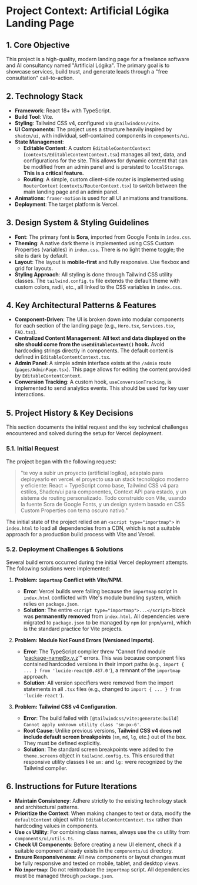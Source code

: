 # Project Context: Artificial Lógika Landing Page

## 1. Core Objective

This project is a high-quality, modern landing page for a freelance software and AI consultancy named "Artificial Lógika". The primary goal is to showcase services, build trust, and generate leads through a "free consultation" call-to-action.

## 2. Technology Stack

- **Framework**: React 18+ with TypeScript.
- **Build Tool**: Vite.
- **Styling**: Tailwind CSS v4, configured via `@tailwindcss/vite`.
- **UI Components**: The project uses a structure heavily inspired by `shadcn/ui`, with individual, self-contained components in `components/ui`.
- **State Management**:
    - **Editable Content**: A custom `EditableContentContext` (`contexts/EditableContentContext.tsx`) manages all text, data, and configurations for the site. This allows for dynamic content that can be modified from an admin panel and is persisted to `localStorage`. **This is a critical feature.**
    - **Routing**: A simple, custom client-side router is implemented using `RouterContext` (`contexts/RouterContext.tsx`) to switch between the main landing page and an admin panel.
- **Animations**: `framer-motion` is used for all UI animations and transitions.
- **Deployment**: The target platform is Vercel.

## 3. Design System & Styling Guidelines

- **Font**: The primary font is **Sora**, imported from Google Fonts in `index.css`.
- **Theming**: A native dark theme is implemented using CSS Custom Properties (variables) in `index.css`. There is no light theme toggle; the site is dark by default.
- **Layout**: The layout is **mobile-first** and fully responsive. Use flexbox and grid for layouts.
- **Styling Approach**: All styling is done through Tailwind CSS utility classes. The `tailwind.config.ts` file extends the default theme with custom colors, radii, etc., all linked to the CSS variables in `index.css`.

## 4. Key Architectural Patterns & Features

- **Component-Driven**: The UI is broken down into modular components for each section of the landing page (e.g., `Hero.tsx`, `Services.tsx`, `FAQ.tsx`).
- **Centralized Content Management**: **All text and data displayed on the site should come from the `useEditableContent()` hook.** Avoid hardcoding strings directly in components. The default content is defined in `EditableContentContext.tsx`.
- **Admin Panel**: A simple admin interface exists at the `/admin` route (`pages/AdminPage.tsx`). This page allows for editing the content provided by `EditableContentContext`.
- **Conversion Tracking**: A custom hook, `useConversionTracking`, is implemented to send analytics events. This should be used for key user interactions.

## 5. Project History & Key Decisions

This section documents the initial request and the key technical challenges encountered and solved during the setup for Vercel deployment.

### 5.1. Initial Request

The project began with the following request:
> "te voy a subir un proyecto (artificial logika), adaptalo para deployearlo en vercel. el proyecto usa un stack tecnológico moderno y eficiente: React + TypeScript como base, Tailwind CSS v4 para estilos, Shadcn/ui para componentes, Context API para estado, y un sistema de routing personalizado. Todo construido con Vite, usando la fuente Sora de Google Fonts, y un design system basado en CSS Custom Properties con tema oscuro nativo."

The initial state of the project relied on an `<script type="importmap">` in `index.html` to load all dependencies from a CDN, which is not a suitable approach for a production build process with Vite and Vercel.

### 5.2. Deployment Challenges & Solutions

Several build errors occurred during the initial Vercel deployment attempts. The following solutions were implemented:

1.  **Problem: `importmap` Conflict with Vite/NPM.**
    - **Error**: Vercel builds were failing because the `importmap` script in `index.html` conflicted with Vite's module bundling system, which relies on `package.json`.
    - **Solution**: The entire `<script type="importmap">...</script>` block was **permanently removed** from `index.html`. All dependencies were migrated to `package.json` to be managed by `npm` (or `pnpm`/`yarn`), which is the standard practice for Vite projects.

2.  **Problem: Module Not Found Errors (Versioned Imports).**
    - **Error**: The TypeScript compiler threw "Cannot find module 'package-name@x.y.z'" errors. This was because component files contained hardcoded versions in their import paths (e.g., `import { ... } from 'lucide-react@0.487.0'`), a remnant of the `importmap` approach.
    - **Solution**: All version specifiers were removed from the import statements in all `.tsx` files (e.g., changed to `import { ... } from 'lucide-react'`).

3.  **Problem: Tailwind CSS v4 Configuration.**
    - **Error**: The build failed with `[@tailwindcss/vite:generate:build] Cannot apply unknown utility class 'sm:px-6'`.
    - **Root Cause**: Unlike previous versions, **Tailwind CSS v4 does not include default screen breakpoints** (`sm`, `md`, `lg`, etc.) out of the box. They must be defined explicitly.
    - **Solution**: The standard screen breakpoints were added to the `theme.screens` object in `tailwind.config.ts`. This ensured that responsive utility classes like `sm:` and `lg:` were recognized by the Tailwind compiler.

## 6. Instructions for Future Iterations

- **Maintain Consistency**: Adhere strictly to the existing technology stack and architectural patterns.
- **Prioritize the Context**: When making changes to text or data, modify the `defaultContent` object within `EditableContentContext.tsx` rather than hardcoding values in components.
- **Use `cn` Utility**: For combining class names, always use the `cn` utility from `components/ui/utils.ts`.
- **Check UI Components**: Before creating a new UI element, check if a suitable component already exists in the `components/ui` directory.
- **Ensure Responsiveness**: All new components or layout changes must be fully responsive and tested on mobile, tablet, and desktop views.
- **No `importmap`**: Do not reintroduce the `importmap` script. All dependencies must be managed through `package.json`.